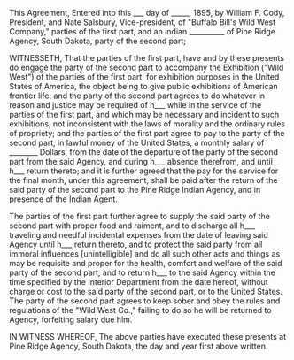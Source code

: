This Agreement, Entered into this ___ day of _____, 1895, by William F. Cody, President, and Nate Salsbury, Vice-president, of "Buffalo Bill's Wild West Company," parties of the first part, and an indian __________ of Pine Ridge Agency, South Dakota, party of the second part;

WITNESSETH, That the parties of the first part, have and by these presents do engage the party of the second part to accompany the Exhibition ("Wild West") of the parties of the first part, for exhibition purposes in the United States of America, the object being to give public exhibitions of American frontier life; and the party of the second part agrees to do whatever in reason and justice may be required of h___ while in the service of the parties of the first part, and which may be necessary and incident to such exhibitions, not inconsistent with the laws of morality and the ordinary rules of propriety; and the parties of the first part agree to pay to the party of the second part, in lawful money of the United States, a monthly salary of ________ Dollars, from the date of the departure of the party of the second part from the said Agency, and during h___ absence therefrom, and until h___ return thereto; and it is further agreed that the pay for the service for the final month, under this agreement, shall be paid after the return of the said party of the second part to the Pine Ridge Indian Agency, and in presence of the Indian Agent.

The parties of the first part further agree to supply the said party of the second part with proper food and raiment, and to discharge all h___ traveling and needful incidental expenses from the date of leaving said Agency until h___ return thereto, and to protect the said party from all immoral influences [unintelligible] and do all such other acts and things as may be requisite and proper for the health, comfort and welfare of the said party of the second part, and to return h___ to the said Agency within the time specified by the Interior Department from the date hereof, without charge or cost to the said party of the second part, or to the United States. The party of the second part agrees to keep sober and obey the rules and regulations of the "Wild West Co.," failing to do so he will be returned to Agency, forfeiting salary due him.

IN WITNESS WHEREOF, The above parties have executed these presents at Pine Ridge Agency, South Dakota, the day and year first above written.
